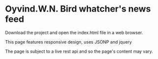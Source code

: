 # Oyvind.W.N. Bird whatcher's news feed

Download the project and open the index.html file in a web browser.

This page features responsive design, uses JSONP and jquery

The page is subject to a live rest api and so the page's content may vary.
